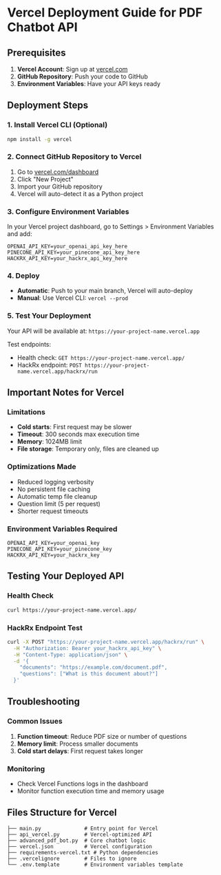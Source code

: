 # Vercel Deployment Guide for PDF Chatbot API

## Prerequisites

1. **Vercel Account**: Sign up at [vercel.com](https://vercel.com)
2. **GitHub Repository**: Push your code to GitHub
3. **Environment Variables**: Have your API keys ready

## Deployment Steps

### 1. Install Vercel CLI (Optional)

```bash
npm install -g vercel
```

### 2. Connect GitHub Repository to Vercel

1. Go to [vercel.com/dashboard](https://vercel.com/dashboard)
2. Click "New Project"
3. Import your GitHub repository
4. Vercel will auto-detect it as a Python project

### 3. Configure Environment Variables

In your Vercel project dashboard, go to Settings > Environment Variables and add:

```
OPENAI_API_KEY=your_openai_api_key_here
PINECONE_API_KEY=your_pinecone_api_key_here
HACKRX_API_KEY=your_hackrx_api_key_here
```

### 4. Deploy

- **Automatic**: Push to your main branch, Vercel will auto-deploy
- **Manual**: Use Vercel CLI: `vercel --prod`

### 5. Test Your Deployment

Your API will be available at: `https://your-project-name.vercel.app`

Test endpoints:
- Health check: `GET https://your-project-name.vercel.app/`
- HackRx endpoint: `POST https://your-project-name.vercel.app/hackrx/run`

## Important Notes for Vercel

### Limitations
- **Cold starts**: First request may be slower
- **Timeout**: 300 seconds max execution time
- **Memory**: 1024MB limit
- **File storage**: Temporary only, files are cleaned up

### Optimizations Made
- Reduced logging verbosity
- No persistent file caching
- Automatic temp file cleanup
- Question limit (5 per request)
- Shorter request timeouts

### Environment Variables Required
```
OPENAI_API_KEY=your_openai_key
PINECONE_API_KEY=your_pinecone_key
HACKRX_API_KEY=your_hackrx_key
```

## Testing Your Deployed API

### Health Check
```bash
curl https://your-project-name.vercel.app/
```

### HackRx Endpoint Test
```bash
curl -X POST "https://your-project-name.vercel.app/hackrx/run" \
  -H "Authorization: Bearer your_hackrx_api_key" \
  -H "Content-Type: application/json" \
  -d '{
    "documents": "https://example.com/document.pdf",
    "questions": ["What is this document about?"]
  }'
```

## Troubleshooting

### Common Issues
1. **Function timeout**: Reduce PDF size or number of questions
2. **Memory limit**: Process smaller documents
3. **Cold start delays**: First request takes longer

### Monitoring
- Check Vercel Functions logs in the dashboard
- Monitor function execution time and memory usage

## Files Structure for Vercel
```
├── main.py              # Entry point for Vercel
├── api_vercel.py        # Vercel-optimized API
├── advanced_pdf_bot.py  # Core chatbot logic
├── vercel.json          # Vercel configuration
├── requirements-vercel.txt # Python dependencies
├── .vercelignore        # Files to ignore
└── .env.template        # Environment variables template
```

